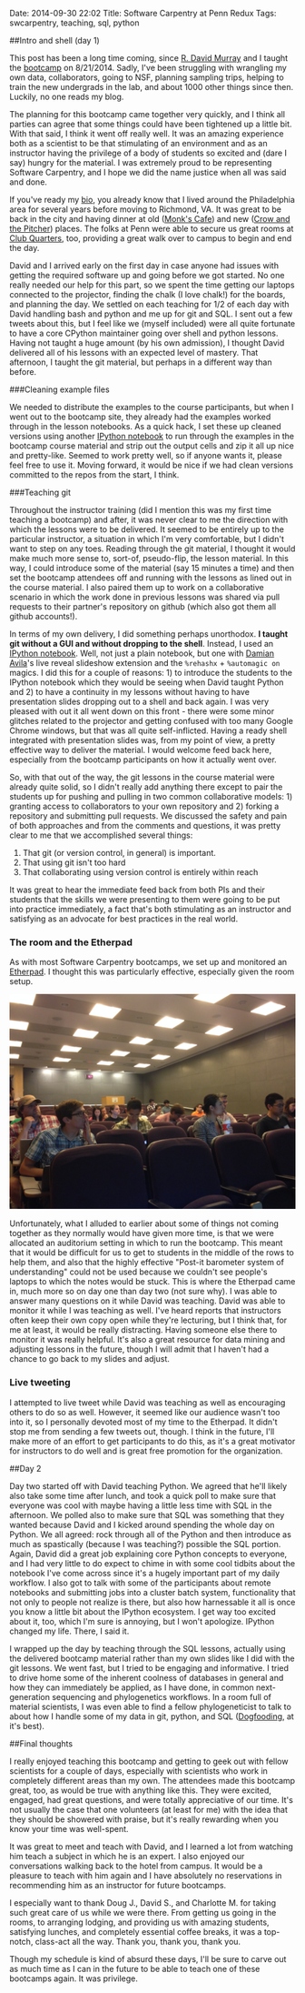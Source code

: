 Date: 2014-09-30 22:02
Title: Software Carpentry at Penn Redux
Tags: swcarpentry, teaching, sql, python

##Intro and shell (day 1)

This post has been a long time coming, since
[R. David Murray](http://www.twitter.com/rdavidmurray) and I taught
the [bootcamp](http://swcarpentry.github.io/2014-08-21-upenn) on
8/21/2014. Sadly, I've been struggling with wrangling my own data,
collaborators, going to NSF, planning sampling trips, helping to train
the new undergrads in the lab, and about 1000 other things since
then. Luckily, no one reads my blog.

The planning for this bootcamp came together very quickly, and I think
all parties can agree that some things could have been tightened up a
little bit. With that said, I think it went off really well. It was an
amazing experience both as a scientist to be that stimulating of an
environment and as an instructor having the privilege of a body of
students so excited and (dare I say) hungry for the material. I was
extremely proud to be representing Software Carpentry, and I hope we
did the name justice when all was said and done. 

If you've ready my [bio](about.html), you already know that I lived
around the Philadelphia area for several years before moving to
Richmond, VA. It was great to be back in the city and having dinner at
old ([Monk's Cafe](http://www.monkscafe.com)) and new
([Crow and the Pitcher](http://crowandthepitcher.com)) places. The
folks at Penn were able to secure us great rooms at
[Club Quarters](http://clubquarters.com/philadelphia), too, providing a
great walk over to campus to begin and end the day.

David and I arrived early on the first day in case anyone had issues
with getting the required software up and going before we got
started. No one really needed our help for this part, so we spent the
time getting our laptops connected to the projector, finding the chalk
(I love chalk!) for the boards, and planning the day. We settled on
each teaching for 1/2 of each day with David handling bash and python
and me up for git and SQL. I sent out a few tweets about this, but I
feel like we (myself included) were all quite fortunate to have a core
CPython maintainer going over shell and python lessons. Having not
taught a huge amount (by his own admission), I thought David delivered
all of his lessons with an expected level of mastery. That afternoon,
I taught the git material, but perhaps in a different way than
before.

###Cleaning example files

We needed to distribute the examples to the
course participants, but when I went out to the bootcamp site, they
already had the examples worked through in the lesson notebooks. As a
quick hack, I set these up cleaned versions using another
[IPython notebook](https://github.com/swcarpentry/2014-08-21-upenn/blob/gh-pages/create_clean_dist_files.ipynb)
to run through the examples in the bootcamp course material and strip
out the output cells and zip it all up nice and pretty-like. Seemed to
work pretty well, so if anyone wants it, please feel free to use
it. Moving forward, it would be nice if we had clean versions
committed to the repos from the start, I think.

###Teaching git

Throughout the instructor training (did I mention this was my first
time teaching a bootcamp) and after, it was never clear to me the
direction with which the lessons were to be delivered. It seemed to
be entirely up to the particular instructor, a situation in which I'm
very comfortable, but I didn't want to step on any toes. Reading
through the git material, I thought it would make much more sense to,
sort-of, pseudo-flip, the lesson material. In this way, I could
introduce some of the material (say 15 minutes a time) and then set
the bootcamp attendees off and running with the lessons as lined out
in the course material. I also paired them up to work on a
collaborative scenario in which the work done in previous lessons was
shared via pull requests to their partner's repository on github
(which also got them all github accounts!).

In terms of my own delivery, I did something perhaps unorthodox. **I
taught git without a GUI and without dropping to the shell**. Instead,
I used an [IPython notebook](http://www.ipython.org). Well, not just a
plain notebook, but one with
[Damian Avila](https://github.com/damianavila/live_reveal)'s live
reveal slideshow extension and the `%rehashx` + `%automagic on`
magics. I did this for a couple of reasons: 1) to introduce the
students to the IPython notebook which they would be seeing when David
taught Python and 2) to have a continuity in my lessons without having
to have presentation slides dropping out to a shell and back again. I
was very pleased with out it all went down on this front - there were
some minor glitches related to the projector and getting confused with
too many Google Chrome windows, but that was all quite
self-inflicted. Having a ready shell integrated with presentation
slides was, from my point of view, a pretty effective way to deliver
the material. I would welcome feed back here, especially from the
bootcamp participants on how it actually went over.

So, with that out of the way, the git lessons in the course material
were already quite solid, so I didn't really add anything there except
to pair the students up for pushing and pulling in two common
collaborative models: 1) granting access to collaborators to your own
repository and 2) forking a repository and submitting pull
requests. We discussed the safety and pain of both approaches and from
the comments and questions, it was pretty clear to me that we
accomplished several things:

1. That git (or version control, in general) is important.
1. That using git isn't too hard
1. That collaborating using version control is entirely within reach

It was great to hear the immediate feed back from both PIs and their
students that the skills we were presenting to them were going to be
put into practice immediately, a fact that's both stimulating as an
instructor and satisfying as an advocate for best practices in the
real world.

### The room and the Etherpad

As with most Software Carpentry bootcamps, we set up and monitored
an [Etherpad](https://swcarpentry.etherpad.mozilla.org/2014-08-21-upenn?). I thought
this was particularly effective, especially given the room setup.

![](/images/swc_upenn.png)

Unfortunately, what I alluded to earlier about some of things not
coming together as they normally would have given more time, is that
we were allocated an auditorium setting in which to run the
bootcamp. This meant that it would be difficult for us to get to
students in the middle of the rows to help them, and also that the
highly effective "Post-it barometer system of understanding" could not
be used because we couldn't see people's laptops to which the notes
would be stuck. This is where the Etherpad came in, much more so on
day one than day two (not sure why). I was able to answer many
questions on it while David was teaching. David was able to monitor it
while I was teaching as well. I've heard reports that instructors
often keep their own copy open while they're lecturing, but I think
that, for me at least, it would be really distracting. Having someone
else there to monitor it was really helpful. It's also a great
resource for data mining and adjusting lessons in the future, though I
will admit that I haven't had a chance to go back to my slides and
adjust.

### Live tweeting

I attempted to live tweet while David was teaching as well as
encouraging others to do so as well. However, it seemed like our
audience wasn't too into it, so I personally devoted most of my time
to the Etherpad. It didn't stop me from sending a few tweets out,
though. I think in the future, I'll make more of an effort to get participants
to do this, as it's a great motivator for instructors to do well and is
great free promotion for the organization.

##Day 2

Day two started off with David teaching Python. We agreed that he'll
likely also take some time after lunch, and took a quick poll to make
sure that everyone was cool with maybe having a little less time with
SQL in the afternoon. We polled also to make sure that SQL was
something that they wanted because David and I kicked around spending
the whole day on Python. We all agreed: rock through all of the Python
and then introduce as much as spastically (because I was teaching?)
possible the SQL portion. Again, David did a great job explaining core
Python concepts to everyone, and I had very little to do expect to
chime in with some cool tidbits about the notebook I've come across
since it's a hugely important part of my daily workflow. I also got to
talk with some of the participants about remote notebooks and
submitting jobs into a cluster batch system, functionality that not
only to people not realize is there, but also how harnessable it all
is once you know a little bit about the IPython ecosystem. I get way
too excited about it, too, which I'm sure is annoying, but I won't
apologize. IPython changed my life. There, I said it.

I wrapped up the day by teaching through the SQL lessons, actually
using the delivered bootcamp material rather than my own slides like
I did with the git lessons.  We went fast, but I tried to be engaging
and informative. I tried to drive home some of the inherent coolness
of databases in general and how they can immediately be applied, as I
have done, in common next-generation sequencing and phylogenetics
workflows. In a room full of material scientists, I was even able to
find a fellow phylogeneticist to talk to about how I handle some of my
data in git, python, and SQL
([Dogfooding](http://en.wikipedia.org/wiki/Eating_your_own_dog_food),
at it's best).

##Final thoughts

I really enjoyed teaching this bootcamp and getting to geek out with
fellow scientists for a couple of days, especially with scientists who
work in completely different areas than my own. The attendees made
this bootcamp great, too, as would be true with anything like
this. They were excited, engaged, had great questions, and were
totally appreciative of our time. It's not usually the case that one
volunteers (at least for me) with the idea that they should be
showered with praise, but it's really rewarding when you know your
time was well-spent.

It was great to meet and teach with David, and I learned a lot from
watching him teach a subject in which he is an expert.  I also enjoyed
our conversations walking back to the hotel from campus. It would be a
pleasure to teach with him again and I have absolutely no reservations
in recommending him as an instructor for future bootcamps.

I especially want to thank Doug J., David S., and Charlotte M. for
taking such great care of us while we were there. From getting us
going in the rooms, to arranging lodging, and providing us with
amazing students, satisfying lunches, and completely essential coffee
breaks, it was a top-notch, class-act all the way. Thank you, thank
you, thank you.

Though my schedule is kind of absurd these days, I'll be sure to carve
out as much time as I can in the future to be able to teach one of
these bootcamps again. It was privilege.

